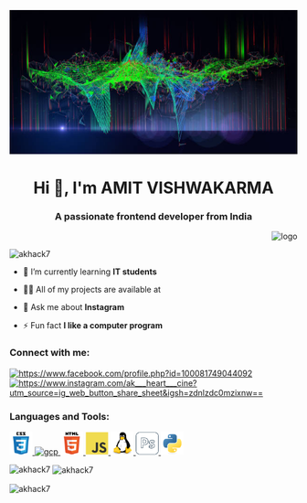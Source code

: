 ![logo](https://github.com/AKhack7/AKhack7/blob/main/istockphoto-1460229990-612x612.jpg)
<h1 align="center">Hi 👋, I'm AMIT VISHWAKARMA</h1>
<h3 align="center">A passionate frontend developer from India</h3>

<div align="right"> <img src="https://media.giphy.com/media/qgQUggAC3Pfv687qPC/giphy.gif" alt="logo" width="400"> </div>


<p align="left"> <img src="https://komarev.com/ghpvc/?username=akhack7&label=Profile%20views&color=0e75b6&style=flat" alt="akhack7" /> </p>

- 🌱 I’m currently learning **IT students**

- 👨‍💻 All of my projects are available at 

- 💬 Ask me about **Instagram**

- ⚡ Fun fact **I like a computer program**

<h3 align="left">Connect with me:</h3>
<p align="left">
<a href="https://fb.com/https://www.facebook.com/profile.php?id=100081749044092" target="blank"><img align="center" src="https://raw.githubusercontent.com/rahuldkjain/github-profile-readme-generator/master/src/images/icons/Social/facebook.svg" alt="https://www.facebook.com/profile.php?id=100081749044092" height="30" width="40" /></a>
<a href="https://instagram.com/https://www.instagram.com/ak___heart___cine?utm_source=ig_web_button_share_sheet&igsh=zdnlzdc0mzixnw==" target="blank"><img align="center" src="https://raw.githubusercontent.com/rahuldkjain/github-profile-readme-generator/master/src/images/icons/Social/instagram.svg" alt="https://www.instagram.com/ak___heart___cine?utm_source=ig_web_button_share_sheet&igsh=zdnlzdc0mzixnw==" height="30" width="40" /></a>
</p>

<h3 align="left">Languages and Tools:</h3>
<p align="left"> <a href="https://www.w3schools.com/css/" target="_blank" rel="noreferrer"> <img src="https://raw.githubusercontent.com/devicons/devicon/master/icons/css3/css3-original-wordmark.svg" alt="css3" width="40" height="40"/> </a> <a href="https://cloud.google.com" target="_blank" rel="noreferrer"> <img src="https://www.vectorlogo.zone/logos/google_cloud/google_cloud-icon.svg" alt="gcp" width="40" height="40"/> </a> <a href="https://www.w3.org/html/" target="_blank" rel="noreferrer"> <img src="https://raw.githubusercontent.com/devicons/devicon/master/icons/html5/html5-original-wordmark.svg" alt="html5" width="40" height="40"/> </a> <a href="https://developer.mozilla.org/en-US/docs/Web/JavaScript" target="_blank" rel="noreferrer"> <img src="https://raw.githubusercontent.com/devicons/devicon/master/icons/javascript/javascript-original.svg" alt="javascript" width="40" height="40"/> </a> <a href="https://www.linux.org/" target="_blank" rel="noreferrer"> <img src="https://raw.githubusercontent.com/devicons/devicon/master/icons/linux/linux-original.svg" alt="linux" width="40" height="40"/> </a> <a href="https://www.photoshop.com/en" target="_blank" rel="noreferrer"> <img src="https://raw.githubusercontent.com/devicons/devicon/master/icons/photoshop/photoshop-line.svg" alt="photoshop" width="40" height="40"/> </a> <a href="https://www.python.org" target="_blank" rel="noreferrer"> <img src="https://raw.githubusercontent.com/devicons/devicon/master/icons/python/python-original.svg" alt="python" width="40" height="40"/> </a> </p>

<p><img align="left" src="https://github-readme-stats.vercel.app/api/top-langs?username=akhack7&show_icons=true&locale=en&layout=compact" alt="akhack7" /></p>

<p>&nbsp;<img align="center" src="https://github-readme-stats.vercel.app/api?username=akhack7&show_icons=true&locale=en" alt="akhack7" /></p>

<p><img align="center" src="https://github-readme-streak-stats.herokuapp.com/?user=akhack7&" alt="akhack7" /></p>
